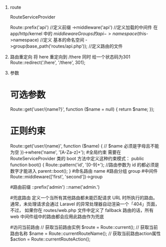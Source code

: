 1. route 

    RouteServiceProvider   
    
    Route::prefix('api')           //定义前缀
                 ->middleware('api')    //定义加载的中间件 在 app/http/kernel 中的 $middlewareGroups 的 api
                 ->namespace($this->namespace)      //定义 基本的命名空间
                 ->group(base_path('routes/api.php'));  //定义路由的文件
                 
                 
2. 路由重定向
     将 here 重定向到 /there 同时 给一个状态码为301            
     Route::redirect('/here', '/there', 301);
     
3. 参数
    # 可选参数
    Route::get('user/{name?}', function ($name = null) {
        return $name;
    });
    # 正则约束
    Route::get('user/{name}', function ($name) {
        // $name 必须是字母且不能为空
    })->where('name', '[A-Za-z]+');
    #全局约束  需要在 RouteServiceProvider 类的 boot 方法中定义这种约束模式：
    public function boot()
    {
        Route::pattern('id', '[0-9]+');
        //路由参数为 id 的都必须是数字才能进入
        parent::boot();
    }
    #命名路由
    name
    #路由分组
    group
    #中间件
    Route::middleware(['first', 'second'])->group
    
    #路由前缀 
    ::prefix('admin')
    ::name('admin.')
    
    #兜底路由
    定义一个当所有其他路由都未能匹配请求 URL 时所执行的路由。通常，未处理请求会通过 Laravel 的异常处理器自动渲染一个「404」页面，不过，
    如果你在 routes/web.php 文件中定义了 fallback 路由的话，所有 web 中间件组中的路由都会应用此路由作为兜底
    
    #访问当前路由
    // 获取当前路由实例
    $route = Route::current(); 
    // 获取当前路由名称
    $name = Route::currentRouteName();
    // 获取当前路由action属性
    $action = Route::currentRouteAction();
